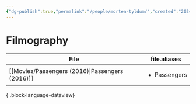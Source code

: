 ```yaml
---
{"dg-publish":true,"permalink":"/people/morten-tyldum/","created":"2024-06-17","updated":"2025-03-13"}
---
```



# Filmography

| File                                               | file.aliases                 |
| -------------------------------------------------- | ---------------------------- |
| [[Movies/Passengers (2016)\|Passengers (2016)]] | <ul><li>Passengers</li></ul> |

{ .block-language-dataview}
